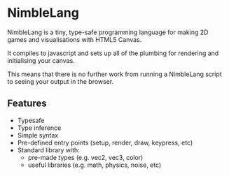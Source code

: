 # NimbleLang

NimbleLang is a tiny, type-safe programming language for making 2D games and visualisations with HTML5 Canvas.

It compiles to javascript and sets up all of the plumbing for rendering and initialising your canvas.

This means that there is no further work from running a NimbleLang script to seeing
your output in the browser.

## Features

- Typesafe
- Type inference
- Simple syntax
- Pre-defined entry points (setup, render, draw, keypress, etc)
- Standard library with:
    - pre-made types (e.g. vec2, vec3, color)
    - useful libraries (e.g. math, physics, noise, etc)
